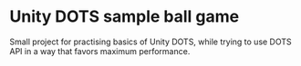 # Unity DOTS sample ball game

Small project for practising basics of Unity DOTS, while trying to use DOTS API in a way that favors maximum performance.
